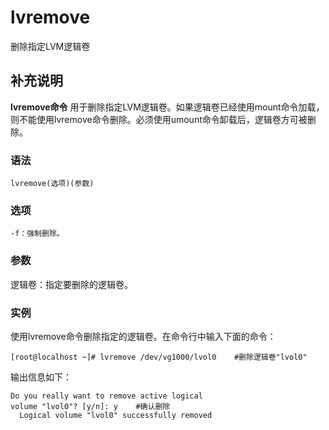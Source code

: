 #  lvremove

删除指定LVM逻辑卷

##  补充说明

**lvremove命令**
用于删除指定LVM逻辑卷。如果逻辑卷已经使用mount命令加载，则不能使用lvremove命令删除。必须使用umount命令卸载后，逻辑卷方可被删除。

###  语法

    
    
    lvremove(选项)(参数)
    

###  选项

    
    
    -f：强制删除。
    

###  参数

逻辑卷：指定要删除的逻辑卷。

###  实例

使用lvremove命令删除指定的逻辑卷。在命令行中输入下面的命令：

    
    
    [root@localhost ~]# lvremove /dev/vg1000/lvol0    #删除逻辑卷"lvol0"
    

输出信息如下：

    
    
    Do you really want to remove active logical 
    volume "lvol0"? [y/n]: y    #确认删除
      Logical volume "lvol0" successfully removed
    

